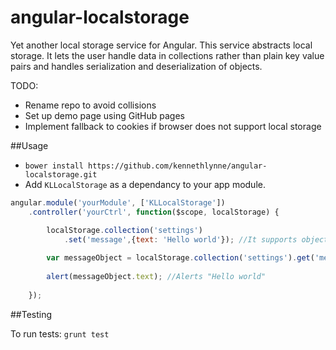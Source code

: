 angular-localstorage
====================

Yet another local storage service for Angular.
This service abstracts local storage. It lets the user handle data in collections rather than plain key value pairs and handles serialization and deserialization of objects.

TODO: 
* Rename repo to avoid collisions
* Set up demo page using GitHub pages
* Implement fallback to cookies if browser does not support local storage

##Usage

* ```bower install https://github.com/kennethlynne/angular-localstorage.git```
* Add ```KLLocalStorage``` as a dependancy to your app module.

```javascript
angular.module('yourModule', ['KLLocalStorage'])
	.controller('yourCtrl', function($scope, localStorage) {

		localStorage.collection('settings')
			.set('message',{text: 'Hello world'}); //It supports objects
		
		var messageObject = localStorage.collection('settings').get('message');
		
		alert(messageObject.text); //Alerts "Hello world"
		
	});
```

##Testing

To run tests: ```grunt test```
